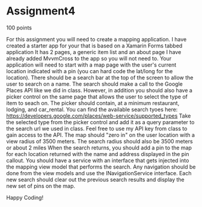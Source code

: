 # Assignment4
100 points

For this assignment you will need to create a mapping application.
I have created a starter app for your that is based on a Xamarin Forms tabbed application
It has 2 pages, a generic item list and an about page
I have already added MvvmCross to the app so you will not need to.
Your application will need to start with a map page with the user's current location indicated with 
a pin (you can hard code the lat/long for the location). There should be a search bar at the top
of the screen to allow the user to search on a name.  The search should make a call to the Google Places API
like we did in class.  However, in addition you should also have a picker control on the same page that allows
the user to select the type of item to seach on.  The picker should contain, at a minimum restaurant, lodging, and car_rental.
You can find the available search tyoes here: https://developers.google.com/places/web-service/supported_types
Take the selected type from the picker control and add it as a query parameter to the search url we used in class.
Feel free to use my API key from class to gain access to the API.
The map should "zero in" on the user location with a view radius of 3500 meters.  The search radius should also be 3500 meters or about 2 miles
When the search returns, you should add a pin to the map for each location returned with the name and address displayed in the pin callout.
You should have a service with an interface that gets injected into the mapping view model that performs the search.
Any navigation should be done from the view models and use the INavigationService interface.
Each new search should clear out the previous search results and display the new set of pins on the map.

Happy Coding!
